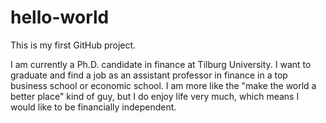 # hello-world
This is my first GitHub project.

I am currently a Ph.D. candidate in finance at Tilburg University. I want to graduate and find a job as an assistant professor in finance in a top business school or economic school. I am more like the "make the world a better place" kind of guy, but I do enjoy life very much, which means I would like to be financially independent. 
